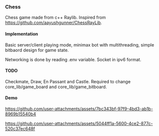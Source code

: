 ### Chess

Chess  game made from c++ Raylib. Inspired from <https://github.com/aayushgunner/ChessRayLib>.

#### Implementation

Basic server/client playing mode, minimax bot with multithreading, simple bitbaord design for game state.

Networking is done by reading .env variable. Socket in ipv6 format.

#### TODO

Checkmate, Draw, En Passant and Castle.
Required to change core_lib/game_board and core_lib/game_bitboard.

#### Demo

<https://github.com/user-attachments/assets/7bc343bf-97f9-4bd3-ab1b-8969b15540b4>

<https://github.com/user-attachments/assets/5044ff1a-5600-4ce2-877c-520c37ec648f>
